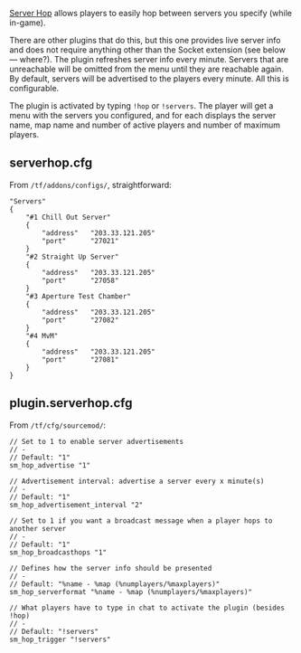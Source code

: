 
[Server Hop](https://www.sourcemod.net/showthread.php?t=113807) allows players to easily hop between servers you specify (while in-game).

There are other plugins that do this, but this one provides live server info and does not require anything other than the Socket extension (see below — where?). The plugin refreshes server info every minute. Servers that are unreachable will be omitted from the menu until they are reachable again. By default, servers will be advertised to the players every minute. All this is configurable.

The plugin is activated by typing `!hop` or `!servers`. The player will get a menu with the servers you configured, and for each displays the server name, map name and number of active players and number of maximum players.

## serverhop.cfg

From `/tf/addons/configs/`, straightforward:

```
"Servers"
{
    "#1 Chill Out Server"
    {
        "address"   "203.33.121.205"
        "port"      "27021"
    }
    "#2 Straight Up Server"
    {
        "address"   "203.33.121.205"
        "port"      "27058"
    }
    "#3 Aperture Test Chamber"
    {
        "address"   "203.33.121.205"
        "port"      "27082"
    }
    "#4 MvM"
    {
        "address"   "203.33.121.205"
        "port"      "27081"
    }
}
```

## plugin.serverhop.cfg

From `/tf/cfg/sourcemod/`:

```
// Set to 1 to enable server advertisements
// -
// Default: "1"
sm_hop_advertise "1"

// Advertisement interval: advertise a server every x minute(s)
// -
// Default: "1"
sm_hop_advertisement_interval "2"

// Set to 1 if you want a broadcast message when a player hops to another server
// -
// Default: "1"
sm_hop_broadcasthops "1"

// Defines how the server info should be presented
// -
// Default: "%name - %map (%numplayers/%maxplayers)"
sm_hop_serverformat "%name - %map (%numplayers/%maxplayers)"

// What players have to type in chat to activate the plugin (besides !hop)
// -
// Default: "!servers"
sm_hop_trigger "!servers"
```